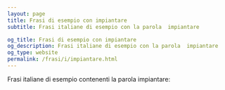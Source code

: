 ```yaml
---
layout: page
title: Frasi di esempio con impiantare 
subtitle: Frasi italiane di esempio con la parola  impiantare

og_title: Frasi di esempio con impiantare 
og_description: Frasi italiane di esempio con la parola  impiantare
og_type: website
permalink: /frasi/i/impiantare.html
---
```


Frasi italiane di esempio contenenti la parola impiantare:


